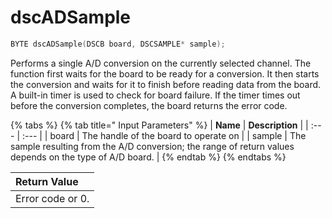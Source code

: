 # dscADSample

```c
BYTE dscADSample(DSCB board, DSCSAMPLE* sample);
```

Performs a single A/D conversion on the currently selected channel. The function first waits for the board to be ready for a conversion. It then starts the conversion and waits for it to finish before reading data from the board. A built-in timer is used to check for board failure. If the timer times out before the conversion completes, the board returns the error code.

{% tabs %}
{% tab title=" Input Parameters" %}
| **Name** | **Description** |
| :--- | :--- |
| board | The handle of the board to operate on |
| sample | The sample resulting from the A/D conversion; the range of return values depends on the type of A/D board. |
{% endtab %}
{% endtabs %}

| Return Value |
| :--- |
| Error code or 0. |

